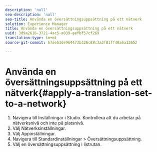 ```yaml
---
description: 'null'
seo-description: 'null'
seo-title: Använda en översättningsuppsättning på ett nätverk
solution: Experience Manager
title: Använda en översättningsuppsättning på ett nätverk
uuid: 3d9a2616-3721-4ac5-a039-aefbf57cf269
translation-type: tm+mt
source-git-commit: 67aeb3de964473b326c88c3a3f81ff48a6a12652

---
```



# Använda en översättningsuppsättning på ett nätverk{#apply-a-translation-set-to-a-network}

1. Navigera till Inställningar i Studio. Kontrollera att du arbetar på nätverksnivå och inte på platsnivå.
1. Välj Nätverksinställningar.
1. Välj Appinställningar.
1. Navigera till Standardinställningar > Översättningsuppsättning.
1. Välj en översättningsuppsättning i listrutan.


